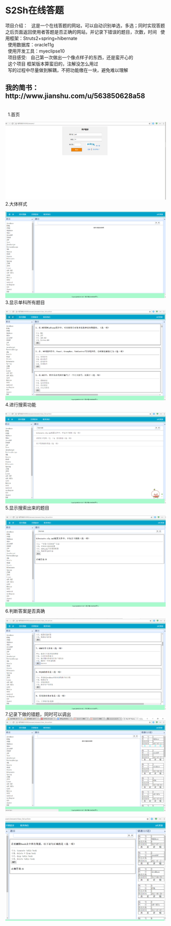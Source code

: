 <h1>S2Sh在线答题</h1>
项目介绍：
   这是一个在线答题的网站，可以自动识别单选，多选；同时实现答题之后页面返回使用者答题是否正确的网站，并记录下错误的题目，次数，时间
   使用框架：Struts2+spring+hibernate<br>  
   使用数据库：oracle11g<br>  
   使用开发工具：myeclipse10<br>  
项目感受:
   自己第一次做出一个像点样子的东西，还是蛮开心的<br>
   这个项目 框架版本算蛮旧的，注解没怎么用过<br>
   写的过程中尽量做到解耦，不把功能缴在一块，避免难以理解
<h2>我的简书：http://www.jianshu.com/u/563850628a58</h2> <br>  
1.首页   

![image](https://github.com/shangtianfei/answerweb/blob/master/jpg/20170727201722.png)
2.大体样式

![image](https://github.com/shangtianfei/answerweb/blob/master/jpg/20170727201751.png)
3.显示单科所有题目

![image](https://github.com/shangtianfei/answerweb/blob/master/jpg/20170727201811.png)
4.进行搜索功能

![image](https://github.com/shangtianfei/answerweb/blob/master/jpg/20170727201835.png)
5.显示搜索出来的题目

![image](https://github.com/shangtianfei/answerweb/blob/master/jpg/20170727201920.png)
6.判断答案是否真确

![image](https://github.com/shangtianfei/answerweb/blob/master/jpg/20170727202040.png)
7.记录下做的错题，同时可以调出
![image](https://github.com/shangtianfei/answerweb/blob/master/jpg/20170727202126.png)

![image](https://github.com/shangtianfei/answerweb/blob/master/jpg/20170727202204.png)
